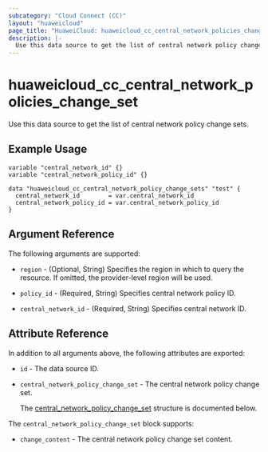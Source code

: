 ```yaml
---
subcategory: "Cloud Connect (CC)"
layout: "huaweicloud"
page_title: "HuaweiCloud: huaweicloud_cc_central_network_policies_change_set"
description: |-
  Use this data source to get the list of central network policy change sets.
---
```


# huaweicloud_cc_central_network_policies_change_set

Use this data source to get the list of central network policy change sets.

## Example Usage

```hcl
variable "central_network_id" {}
variable "central_network_policy_id" {}

data "huaweicloud_cc_central_network_policy_change_sets" "test" {
  central_network_id        = var.central_network_id
  central_network_policy_id = var.central_network_policy_id
}
```

## Argument Reference

The following arguments are supported:

* `region` - (Optional, String) Specifies the region in which to query the resource.
  If omitted, the provider-level region will be used.

* `policy_id` - (Required, String) Specifies central network policy ID.

* `central_network_id` - (Required, String) Specifies central network ID.

## Attribute Reference

In addition to all arguments above, the following attributes are exported:

* `id` - The data source ID.

* `central_network_policy_change_set` - The central network policy change set.

  The [central_network_policy_change_set](#central_network_policy_change_set_struct) structure is documented below.

<a name="central_network_policy_change_set_struct"></a>
The `central_network_policy_change_set` block supports:

* `change_content` - The central network policy change set content.
